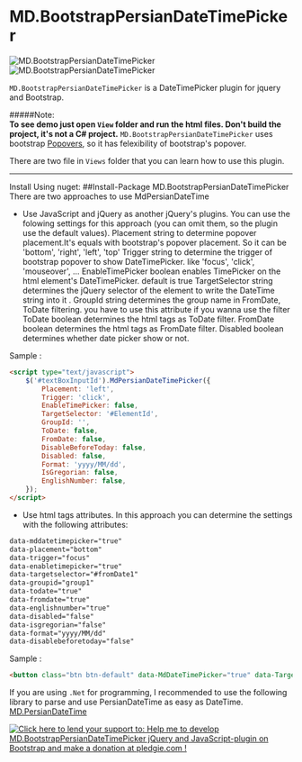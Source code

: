 # MD.BootstrapPersianDateTimePicker

![MD.BootstrapPersianDateTimePicker](https://raw.githubusercontent.com/Mds92/MD.BootstrapPersianDateTimePicker/master/MD.BootstrapPersianDateTimePicker/Content/MD.PersianDateTimePicker1.png "MD.BootstrapPersianDateTimePicker1")
![MD.BootstrapPersianDateTimePicker](https://raw.githubusercontent.com/Mds92/MD.BootstrapPersianDateTimePicker/master/MD.BootstrapPersianDateTimePicker/Content/MD.PersianDateTimePicker2.png "MD.BootstrapPersianDateTimePicker2")

`MD.BootstrapPersianDateTimePicker` is a DateTimePicker plugin for jquery and Bootstrap.

#####Note:<br>
**To see demo just open `View` folder and run the html files. Don't build the project, it's not a C# project.**
`MD.BootstrapPersianDateTimePicker` uses bootstrap [Popovers](http://getbootstrap.com/javascript/#popovers), so it has felexibility of bootstrap's popover.

There are two file in `Views` folder that you can learn how to use this plugin.

----
Install Using nuget:
##Install-Package MD.BootstrapPersianDateTimePicker
There are two approaches to use MdPersianDateTime
- Use JavaScript and jQuery as another jQuery's plugins.
You can use the folowing settings for this approach (you can omit them, so the plugin use the default values).
Placement string to determine popover placement.It's equals with bootstrap's popover placement. So it can be 'bottom', 'right', 'left', 'top'
Trigger string to determine the trigger of bootstrap popover to show DateTimePicker. like 'focus', 'click', 'mouseover', ...
EnableTimePicker boolean enables TimePicker on the html element's DateTimePicker. default is true
TargetSelector string determines the jQuery selector of the element to write the DateTime string into it .
GroupId string determines the group name in FromDate, ToDate filtering. you have to use this attribute if you wanna use the filter
ToDate boolean determines the html tags as ToDate filter.
FromDate boolean determines the html tags as FromDate filter.
Disabled boolean determines whether date picker show or not.

Sample :
```html
<script type="text/javascript">
    $('#textBoxInputId').MdPersianDateTimePicker({
		Placement: 'left',		
		Trigger: 'click',
		EnableTimePicker: false,
		TargetSelector: '#ElementId',
		GroupId: '',
		ToDate: false,
		FromDate: false,
		DisableBeforeToday: false,
		Disabled: false,
		Format: 'yyyy/MM/dd',		
		IsGregorian: false,
		EnglishNumber: false,
    });
</script>
```
- Use html tags attributes.
In this approach you can determine the settings with the following attributes:
```html
data-mddatetimepicker="true"
data-placement="bottom"
data-trigger="focus"
data-enabletimepicker="true"
data-targetselector="#fromDate1"
data-groupid="group1"
data-todate="true"
data-fromdate="true"
data-englishnumber="true"
data-disabled="false"
data-isgregorian="false"
data-format="yyyy/MM/dd"
data-disablebeforetoday="false"
```

Sample :
```html
<button class="btn btn-default" data-MdDateTimePicker="true" data-TargetSelector="#input1" data-EnableTimePicker="true" data-Placement="left" data-Trigger="click">انتخاب تاریخ</button>
```
If you are using `.Net` for programming, I recommended to use the following library to parse and use PersianDateTime as easy as DateTime.
[MD.PersianDateTime](https://github.com/Mds92/MD.PersianDateTime)

<a href='https://pledgie.com/campaigns/31713'><img alt='Click here to lend your support to: Help me to develop MD.BootstrapPersianDateTimePicker jQuery and JavaScript-plugin on Bootstrap and make a donation at pledgie.com !' src='https://pledgie.com/campaigns/31713.png?skin_name=chrome' border='0' ></a>
